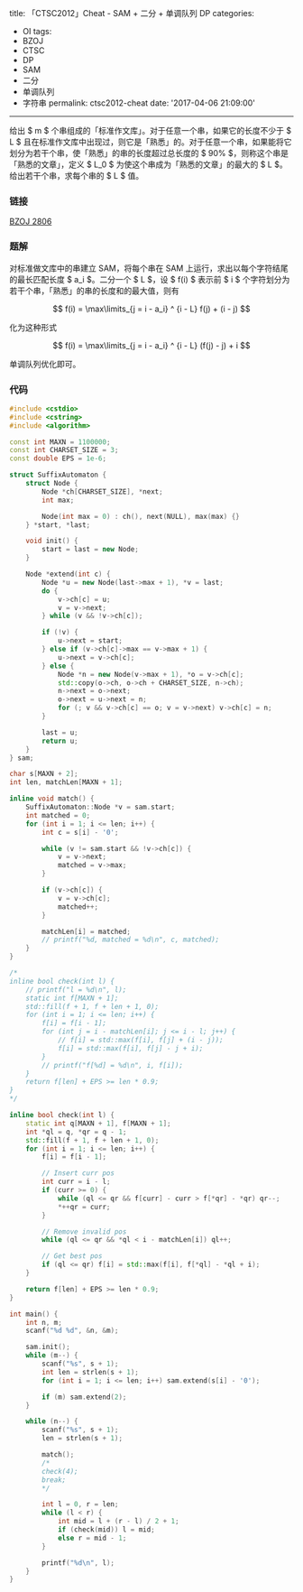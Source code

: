title: 「CTSC2012」Cheat - SAM + 二分 + 单调队列 DP
categories:
  - OI
tags:
  - BZOJ
  - CTSC
  - DP
  - SAM
  - 二分
  - 单调队列
  - 字符串
permalink: ctsc2012-cheat
date: '2017-04-06 21:09:00'
---

给出 $ m $ 个串组成的「标准作文库」。对于任意一个串，如果它的长度不少于 $ L $ 且在标准作文库中出现过，则它是「熟悉」的。对于任意一个串，如果能将它划分为若干个串，使「熟悉」的串的长度超过总长度的 $ 90\% $，则称这个串是「熟悉的文章」，定义 $ L_0 $ 为使这个串成为「熟悉的文章」的最大的 $ L $。给出若干个串，求每个串的 $ L $ 值。

<!-- more -->

### 链接

[BZOJ 2806](http://www.lydsy.com/JudgeOnline/problem.php?id=2806)

### 题解

对标准做文库中的串建立 SAM，将每个串在 SAM 上运行，求出以每个字符结尾的最长匹配长度 $ a_i $。二分一个 $ L $，设 $ f(i) $ 表示前 $ i $ 个字符划分为若干个串，「熟悉」的串的长度和的最大值，则有

$$ f(i) = \max\limits_{j = i - a_i} ^ {i - L} f(j) + (i - j) $$

化为这种形式

$$ f(i) = \max\limits_{j = i - a_i} ^ {i - L} (f(j) - j) + i $$

单调队列优化即可。

### 代码

```cpp
#include <cstdio>
#include <cstring>
#include <algorithm>

const int MAXN = 1100000;
const int CHARSET_SIZE = 3;
const double EPS = 1e-6;

struct SuffixAutomaton {
    struct Node {
        Node *ch[CHARSET_SIZE], *next;
        int max;

        Node(int max = 0) : ch(), next(NULL), max(max) {}
    } *start, *last;

    void init() {
        start = last = new Node;
    }

    Node *extend(int c) {
        Node *u = new Node(last->max + 1), *v = last;
        do {
            v->ch[c] = u;
            v = v->next;
        } while (v && !v->ch[c]);

        if (!v) {
            u->next = start;
        } else if (v->ch[c]->max == v->max + 1) {
            u->next = v->ch[c];
        } else {
            Node *n = new Node(v->max + 1), *o = v->ch[c];
            std::copy(o->ch, o->ch + CHARSET_SIZE, n->ch);
            n->next = o->next;
            o->next = u->next = n;
            for (; v && v->ch[c] == o; v = v->next) v->ch[c] = n;
        }

        last = u;
        return u;
    }
} sam;

char s[MAXN + 2];
int len, matchLen[MAXN + 1];

inline void match() {
    SuffixAutomaton::Node *v = sam.start;
    int matched = 0;
    for (int i = 1; i <= len; i++) {
        int c = s[i] - '0';

        while (v != sam.start && !v->ch[c]) {
            v = v->next;
            matched = v->max;
        }

        if (v->ch[c]) {
            v = v->ch[c];
            matched++;
        }

        matchLen[i] = matched;
        // printf("%d, matched = %d\n", c, matched);
    }
}

/*
inline bool check(int l) {
    // printf("l = %d\n", l);
    static int f[MAXN + 1];
    std::fill(f + 1, f + len + 1, 0);
    for (int i = 1; i <= len; i++) {
        f[i] = f[i - 1];
        for (int j = i - matchLen[i]; j <= i - l; j++) {
            // f[i] = std::max(f[i], f[j] + (i - j));
            f[i] = std::max(f[i], f[j] - j + i);
        }
        // printf("f[%d] = %d\n", i, f[i]);
    }
    return f[len] + EPS >= len * 0.9;
}
*/

inline bool check(int l) {
    static int q[MAXN + 1], f[MAXN + 1];
    int *ql = q, *qr = q - 1;
    std::fill(f + 1, f + len + 1, 0);
    for (int i = 1; i <= len; i++) {
        f[i] = f[i - 1];

        // Insert curr pos
        int curr = i - l;
        if (curr >= 0) {
            while (ql <= qr && f[curr] - curr > f[*qr] - *qr) qr--;
            *++qr = curr;
        }

        // Remove invalid pos
        while (ql <= qr && *ql < i - matchLen[i]) ql++;

        // Get best pos
        if (ql <= qr) f[i] = std::max(f[i], f[*ql] - *ql + i);
    }

    return f[len] + EPS >= len * 0.9;
}

int main() {
    int n, m;
    scanf("%d %d", &n, &m);

    sam.init();
    while (m--) {
        scanf("%s", s + 1);
        int len = strlen(s + 1);
        for (int i = 1; i <= len; i++) sam.extend(s[i] - '0');

        if (m) sam.extend(2);
    }

    while (n--) {
        scanf("%s", s + 1);
        len = strlen(s + 1);

        match();
        /*
        check(4);
        break;
        */

        int l = 0, r = len;
        while (l < r) {
            int mid = l + (r - l) / 2 + 1;
            if (check(mid)) l = mid;
            else r = mid - 1;
        }

        printf("%d\n", l);
    }
}
```